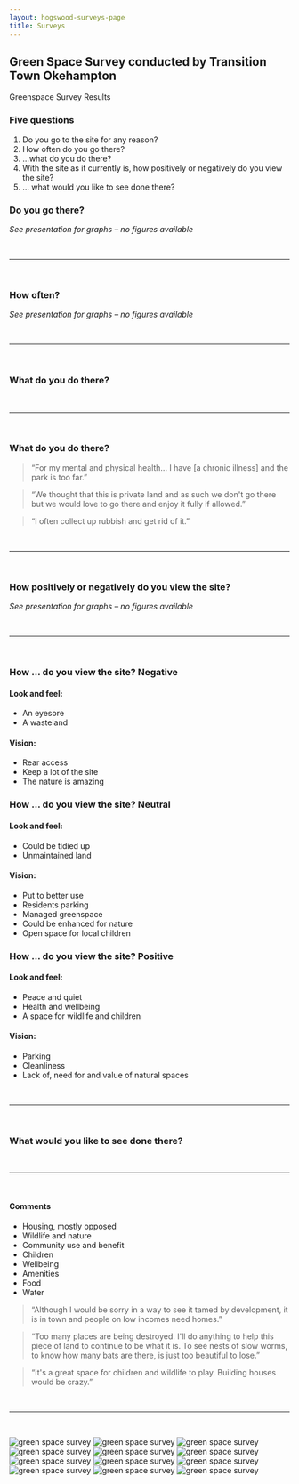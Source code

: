 ```yaml
---
layout: hogswood-surveys-page
title: Surveys
---
```


## Green Space Survey conducted by Transition Town Okehampton

Greenspace Survey Results

### Five questions

1. Do you go to the site for any reason?
2. How often do you go there?
3. ...what do you do there?
4. With the site as it currently is, how positively or negatively 
    do you view the site?
5. … what would you like to see done there?

### Do you go there?

_See presentation for graphs – no figures available_

<br />
<hr />
<br />

### How often?

_See presentation for graphs – no figures available_

<br />
<hr />
<br />

### What do you do there?

<div>
  <canvas id="hogswood-green-survey-chart00"></canvas>
</div>

<br />
<hr />
<br />

### What do you do there?

> “For my mental and physical health... I have [a chronic illness] and the park is too far.”

> “We thought that this is private land and as such we don't go there but we would love to go there and enjoy it fully if allowed.”

> “I often collect up rubbish and get rid of it.”

<br />
<hr />
<br />

### How positively or negatively do you view the site?

_See presentation for graphs – no figures available_

<br />
<hr />
<br />

### How … do you view the site? Negative

#### Look and feel:

* An eyesore
* A wasteland

#### Vision:

* Rear access
* Keep a lot of the site
* The nature is amazing

### How … do you view the site? Neutral

#### Look and feel:

* Could be tidied up
* Unmaintained land

#### Vision:

* Put to better use
* Residents parking
* Managed greenspace
* Could be enhanced for nature
* Open space for local children

### How … do you view the site? Positive

#### Look and feel:

* Peace and quiet
* Health and wellbeing
* A space for wildlife and children

#### Vision:

* Parking
* Cleanliness
* Lack of, need for and value of  natural spaces

<br />
<hr />
<br />

### What would you like to see done there?

<div>
  <canvas id="hogswood-green-survey-chart01"></canvas>
</div>

<br />
<hr />
<br />


#### Comments

* Housing, mostly opposed
* Wildlife and nature
* Community use and benefit
* Children
* Wellbeing
* Amenities
* Food
* Water

> “Although I would be sorry in a way to see it tamed by development, it is in town and people on low incomes need homes.”

> “Too many places are being destroyed. I'll do anything to help this piece of land to continue to be what it is. To see nests of slow worms, to know how many bats are there, is just too beautiful to lose.”

> “It's a great space for children and wildlife to play. Building houses would be crazy.” 

<br />
<hr />
<br />


![green space survey](/assets/images/presentations/hogswood-green-space/hogswood-green-space-0.jpg)
![green space survey](/assets/images/presentations/hogswood-green-space/hogswood-green-space-1.jpg)
![green space survey](/assets/images/presentations/hogswood-green-space/hogswood-green-space-2.jpg)
![green space survey](/assets/images/presentations/hogswood-green-space/hogswood-green-space-3.jpg)
![green space survey](/assets/images/presentations/hogswood-green-space/hogswood-green-space-4.jpg)
![green space survey](/assets/images/presentations/hogswood-green-space/hogswood-green-space-5.jpg)
![green space survey](/assets/images/presentations/hogswood-green-space/hogswood-green-space-6.jpg)
![green space survey](/assets/images/presentations/hogswood-green-space/hogswood-green-space-7.jpg)
![green space survey](/assets/images/presentations/hogswood-green-space/hogswood-green-space-8.jpg)
![green space survey](/assets/images/presentations/hogswood-green-space/hogswood-green-space-9.jpg)
![green space survey](/assets/images/presentations/hogswood-green-space/hogswood-green-space-10.jpg)
![green space survey](/assets/images/presentations/hogswood-green-space/hogswood-green-space-11.jpg)
